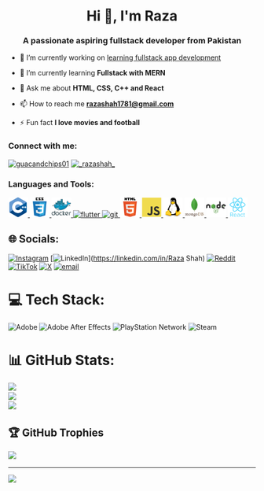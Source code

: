 <h1 align="center">Hi 👋, I'm Raza</h1>
<h3 align="center">A passionate aspiring fullstack developer from Pakistan</h3>

- 🔭 I’m currently working on [learning fullstack app development](https://github.com/razashah1781/HTML-CSS-Project-Learning)

- 🌱 I’m currently learning **Fullstack with MERN**

- 💬 Ask me about **HTML, CSS, C++ and React**

- 📫 How to reach me **razashah1781@gmail.com**

- ⚡ Fun fact **I love movies and football**

<h3 align="left">Connect with me:</h3>
<p align="left">
<a href="https://twitter.com/guacandchips01" target="blank"><img align="center" src="https://raw.githubusercontent.com/rahuldkjain/github-profile-readme-generator/master/src/images/icons/Social/twitter.svg" alt="guacandchips01" height="30" width="40" /></a>
<a href="https://instagram.com/_razashah_" target="blank"><img align="center" src="https://raw.githubusercontent.com/rahuldkjain/github-profile-readme-generator/master/src/images/icons/Social/instagram.svg" alt="_razashah_" height="30" width="40" /></a>
</p>

<h3 align="left">Languages and Tools:</h3>
<p align="left"> <a href="https://www.w3schools.com/cpp/" target="_blank" rel="noreferrer"> <img src="https://raw.githubusercontent.com/devicons/devicon/master/icons/cplusplus/cplusplus-original.svg" alt="cplusplus" width="40" height="40"/> </a> <a href="https://www.w3schools.com/css/" target="_blank" rel="noreferrer"> <img src="https://raw.githubusercontent.com/devicons/devicon/master/icons/css3/css3-original-wordmark.svg" alt="css3" width="40" height="40"/> </a> <a href="https://www.docker.com/" target="_blank" rel="noreferrer"> <img src="https://raw.githubusercontent.com/devicons/devicon/master/icons/docker/docker-original-wordmark.svg" alt="docker" width="40" height="40"/> </a> <a href="https://flutter.dev" target="_blank" rel="noreferrer"> <img src="https://www.vectorlogo.zone/logos/flutterio/flutterio-icon.svg" alt="flutter" width="40" height="40"/> </a> <a href="https://git-scm.com/" target="_blank" rel="noreferrer"> <img src="https://www.vectorlogo.zone/logos/git-scm/git-scm-icon.svg" alt="git" width="40" height="40"/> </a> <a href="https://www.w3.org/html/" target="_blank" rel="noreferrer"> <img src="https://raw.githubusercontent.com/devicons/devicon/master/icons/html5/html5-original-wordmark.svg" alt="html5" width="40" height="40"/> </a> <a href="https://developer.mozilla.org/en-US/docs/Web/JavaScript" target="_blank" rel="noreferrer"> <img src="https://raw.githubusercontent.com/devicons/devicon/master/icons/javascript/javascript-original.svg" alt="javascript" width="40" height="40"/> </a> <a href="https://www.linux.org/" target="_blank" rel="noreferrer"> <img src="https://raw.githubusercontent.com/devicons/devicon/master/icons/linux/linux-original.svg" alt="linux" width="40" height="40"/> </a> <a href="https://www.mongodb.com/" target="_blank" rel="noreferrer"> <img src="https://raw.githubusercontent.com/devicons/devicon/master/icons/mongodb/mongodb-original-wordmark.svg" alt="mongodb" width="40" height="40"/> </a> <a href="https://nodejs.org" target="_blank" rel="noreferrer"> <img src="https://raw.githubusercontent.com/devicons/devicon/master/icons/nodejs/nodejs-original-wordmark.svg" alt="nodejs" width="40" height="40"/> </a> <a href="https://reactjs.org/" target="_blank" rel="noreferrer"> <img src="https://raw.githubusercontent.com/devicons/devicon/master/icons/react/react-original-wordmark.svg" alt="react" width="40" height="40"/> </a> </p>


## 🌐 Socials:
[![Instagram](https://img.shields.io/badge/Instagram-%23E4405F.svg?logo=Instagram&logoColor=white)](https://instagram.com/_razashah_) [![LinkedIn](https://img.shields.io/badge/LinkedIn-%230077B5.svg?logo=linkedin&logoColor=white)](https://linkedin.com/in/Raza Shah) [![Reddit](https://img.shields.io/badge/Reddit-%23FF4500.svg?logo=Reddit&logoColor=white)](https://reddit.com/user/razashah1781) [![TikTok](https://img.shields.io/badge/TikTok-%23000000.svg?logo=TikTok&logoColor=white)](https://tiktok.com/@_razashah_) [![X](https://img.shields.io/badge/X-black.svg?logo=X&logoColor=white)](https://x.com/guacandchips01) [![email](https://img.shields.io/badge/Email-D14836?logo=gmail&logoColor=white)](mailto:razashah1781@gmail.com) 

# 💻 Tech Stack:
![Adobe](https://img.shields.io/badge/adobe-%23FF0000.svg?style=for-the-badge&logo=adobe&logoColor=white) ![Adobe After Effects](https://img.shields.io/badge/Adobe%20After%20Effects-9999FF.svg?style=for-the-badge&logo=Adobe%20After%20Effects&logoColor=white) ![PlayStation Network](https://img.shields.io/badge/PSN-%230070D1.svg?style=for-the-badge&logo=Playstation&logoColor=white) ![Steam](https://img.shields.io/badge/steam-%23000000.svg?style=for-the-badge&logo=steam&logoColor=white)
# 📊 GitHub Stats:
![](https://github-readme-stats.vercel.app/api?username=razashah1781&theme=dark&hide_border=false&include_all_commits=false&count_private=false)<br/>
![](https://nirzak-streak-stats.vercel.app/?user=razashah1781&theme=dark&hide_border=false)<br/>
![](https://github-readme-stats.vercel.app/api/top-langs/?username=razashah1781&theme=dark&hide_border=false&include_all_commits=false&count_private=false&layout=compact)

## 🏆 GitHub Trophies
![](https://github-profile-trophy.vercel.app/?username=razashah1781&theme=tokyonight&no-frame=true&no-bg=false&margin-w=4)

---
[![](https://visitcount.itsvg.in/api?id=razashah1781&icon=6&color=9)](https://visitcount.itsvg.in)

<!-- Proudly created with GPRM ( https://gprm.itsvg.in ) -->
